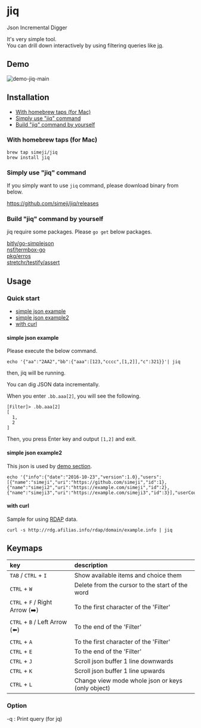# jiq
Json Incremental Digger

It's very simple tool.  
You can drill down interactively by using filtering queries like [jq](https://stedolan.github.io/jq/).

## Demo

![demo-jiq-main](https://github.com/simeji/jiq/wiki/images/demo-jiq-main-640.gif)

## Installation

* [With homebrew taps (for Mac)](#with-homebrew-taps-for-mac)  
* [Simply use "jiq" command](#simply-use-jiq-command)  
* [Build "jiq" command by yourself](#build-jiq-command-by-yourself)  

### With homebrew taps (for Mac)

```
brew tap simeji/jiq
brew install jiq
```

### Simply use "jiq" command

If you simply want to use `jiq` command, please download binary from below.

https://github.com/simeji/jiq/releases

### Build "jiq" command by yourself

jiq require some packages.
Please `go get` below packages.

[bitly/go-simplejson](https://github.com/bitly/go-simplejson)  
[nsf/termbox-go](https://github.com/nsf/termbox-go)  
[pkg/erros](https://github.com/pkg/errors)  
[stretchr/testify/assert](https://github.com/stretchr/testify/assert)  

## Usage

### Quick start

* [simple json example](#simple-json-example)  
* [simple json example2](#simple-json-example2)  
* [with curl](#with-curl)  

#### simple json example

Please execute the below command.

```
echo '{"aa":"2AA2","bb":{"aaa":[123,"cccc",[1,2]],"c":321}}'| jiq
```

then, jiq will be running.

You can dig JSON data incrementally.

When you enter `.bb.aaa[2]`, you will see the following.

```
[Filter]> .bb.aaa[2]
[
  1,
  2
]
```

Then, you press Enter key and output `[1,2]` and exit.

#### simple json example2

This json is used by [demo section](https://github.com/simeji/jiq#demo).
```
echo '{"info":{"date":"2016-10-23","version":1.0},"users":[{"name":"simeji","uri":"https://github.com/simeji","id":1},{"name":"simeji2","uri":"https://example.com/simeji","id":2},{"name":"simeji3","uri":"https://example.com/simeji3","id":3}],"userCount":3}}'|jiq
```

#### with curl

Sample for using [RDAP](https://datatracker.ietf.org/wg/weirds/documents/) data.

```
curl -s http://rdg.afilias.info/rdap/domain/example.info | jiq
```

## Keymaps

|key|description|
|:-----------|:----------|
|`TAB` / `CTRL` + `I` |Show available items and choice them|
|`CTRL` + `W` |Delete from the cursor to the start of the word|
|`CTRL` + `F` / Right Arrow (:arrow_right:)|To the first character of the 'Filter'|
|`CTRL` + `B` / Left Arrow (:arrow_left:)|To the end of the 'Filter'|
|`CTRL` + `A`|To the first character of the 'Filter'|
|`CTRL` + `E`|To the end of the 'Filter'|
|`CTRL` + `J`|Scroll json buffer 1 line downwards|
|`CTRL` + `K`|Scroll json buffer 1 line upwards|
|`CTRL` + `L`|Change view mode whole json or keys (only object)|

### Option

-q : Print query (for jq)
